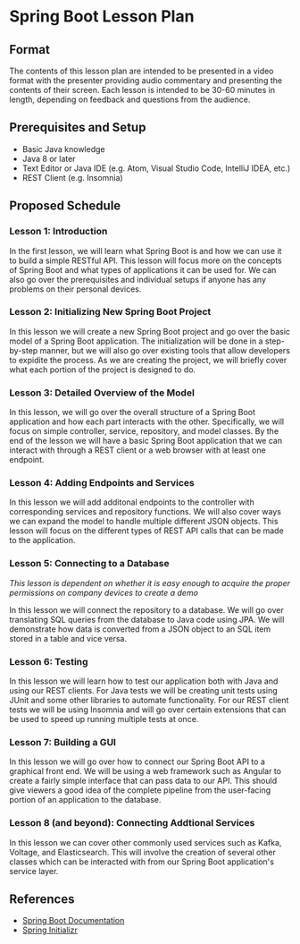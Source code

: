 # Spring Boot Lesson Plan

## Format

The contents of this lesson plan are intended to be presented in a video format with the presenter providing audio commentary and presenting the contents of their screen.
Each lesson is intended to be 30-60 minutes in length, depending on feedback and questions from the audience.

## Prerequisites and Setup
- Basic Java knowledge
- Java 8 or later
- Text Editor or Java IDE (e.g. Atom, Visual Studio Code, IntelliJ IDEA, etc.)
- REST Client (e.g. Insomnia)

## Proposed Schedule

### Lesson 1: Introduction

In the first lesson, we will learn what Spring Boot is and how we can use it to build a simple RESTful API. 
This lesson will focus more on the concepts of Spring Boot and what types of applications it can be used for. 
We can also go over the prerequisites and individual setups if anyone has any problems on their personal devices.

### Lesson 2: Initializing New Spring Boot Project

In this lesson we will create a new Spring Boot project and go over the basic model of a Spring Boot application.
The initialization will be done in a step-by-step manner, but we will also go over existing tools that allow developers to expidite the process.
As we are creating the project, we will briefly cover what each portion of the project is designed to do.

### Lesson 3: Detailed Overview of the Model

In this lesson, we will go over the overall structure of a Spring Boot application and how each part interacts with the other.
Specifically, we will focus on simple controller, service, repository, and model classes.
By the end of the lesson we will have a basic Spring Boot application that we can interact with through a REST client or a web browser with at least one endpoint.

### Lesson 4: Adding Endpoints and Services

In this lesson we will add additonal endpoints to the controller with corresponding services and repository functions.
We will also cover ways we can expand the model to handle multiple different JSON objects.
This lesson will focus on the different types of REST API calls that can be made to the application.

### Lesson 5: Connecting to a Database

*This lesson is dependent on whether it is easy enough to acquire the proper permissions on company devices to create a demo*

In this lesson we will connect the repository to a database.
We will go over translating SQL queries from the database to Java code using JPA.
We will demonstrate how data is converted from a JSON object to an SQL item stored in a table and vice versa.

### Lesson 6: Testing

In this lesson we will learn how to test our application both with Java and using our REST clients.
For Java tests we will be creating unit tests using JUnit and some other libraries to automate functionality.
For our REST client tests we will be using Insomnia and will go over certain extensions that can be used to speed up running multiple tests at once.

### Lesson 7: Building a GUI

In this lesson we will go over how to connect our Spring Boot API to a graphical front end.
We will be using a web framework such as Angular to create a fairly simple interface that can pass data to our API.
This should give viewers a good idea of the complete pipeline from the user-facing portion of an application to the database.

### Lesson 8 (and beyond): Connecting Addtional Services

In this lesson we can cover other commonly used services such as Kafka, Voltage, and Elasticsearch.
This will involve the creation of several other classes which can be interacted with from our Spring Boot application's service layer.

## References

- [Spring Boot Documentation](https://docs.spring.io/spring-boot/docs/current/reference/html/)
- [Spring Initializr](https://start.spring.io/)
